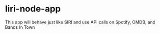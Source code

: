 # liri-node-app
This app will behave just like SIRI and use API calls on Spotify, OMDB, and Bands In Town
